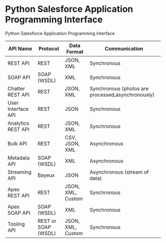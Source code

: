 # Python Salesforce Application Programming Interface

Python Salesforce Application Programming Interface

| API Name           | Protocol            | Data Format       | Communication                                     |
|--------------------|---------------------|-------------------|---------------------------------------------------|
| REST API           | REST                | JSON, XML         | Synchronous                                       |
| SOAP API           | SOAP (WSDL)         | XML               | Synchronous                                       |
| Chatter REST API   | REST                | JSON, XML         | Synchronous (photos are processed,asynchronously) |
| User Interface API | REST                | JSON              | Synchronous                                       |
| Analytics REST API | REST                | JSON, XML         | Synchronous                                       |
| Bulk API           | REST                | CSV, JSON, XML    | Asynchronous                                      |
| Metadata API       | SOAP (WSDL)         | XML               | Asynchronous                                      |
| Streaming API      | Bayeux              | JSON              | Asynchronous (stream of data)                     |
| Apex REST API      | REST                | JSON, XML, Custom | Synchronous                                       |
| Apex SOAP API      | SOAP (WSDL)         | XML               | Synchronous                                       |
| Tooling API        | REST or SOAP (WSDL) | JSON, XML, Custom | Synchronous                                       |